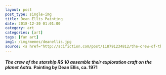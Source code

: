 ```yaml
---
layout: post
post_type: single-img
title: Dean Ellis Painting
date: 2018-12-30 01:01:00
category: art
categories: [art]
tags: [fan art]
img1: /img/memes/deanellis.jpg
source: <a href="http://scifiction.com/post/118791234812/the-crew-of-the-starship-rs-10-assemble-their" target="_blank" rel="nofollow">Scifiction</a>
---
```

#### *The crew of the starship RS 10 assemble their exploration craft on the planet Astra.* Painting by Dean Ellis, ca. 1971
